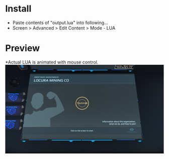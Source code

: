 # Install
- Paste contents of "output.lua" into following...
- Screen > Advanced > Edit Content > Mode - LUA
# Preview
*Actual LUA is animated with mouse control.
![Image of Screen](DU-Org-Info-Screen.png?raw=true)
